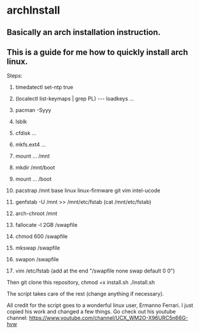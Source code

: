 # archInstall
Basically an arch installation instruction.
----------------------------------------------------
This is a guide for me how to quickly install arch linux.
----------------------------------------------------

Steps:
1. timedatectl set-ntp true

2. (localectl list-keymaps | grep PL) --- loadkeys ...

3. pacman -Syyy

4. lsblk

5. cfdisk ...

6. mkfs.ext4 ...

7. mount ... /mnt

8. mkdir /mnt/boot

9. mount ... /boot

10. pacstrap /mnt base linux linux-firmware git vim intel-ucode

11. genfstab -U /mnt >> /mnt/etc/fstab (cat /mnt/etc/fstab)

12. arch-chroot /mnt

13. fallocate -l 2GB /swapfile

14. chmod 600 /swapfile

15. mkswap /swapfile

16. swapon /swapfile

17. vim /etc/fstab (add at the end "/swapfile none swap default 0 0")

Then git clone this repository,
chmod +x install.sh
./install.sh

The script takes care of the rest (change anything if necessary).


All credit for the script goes to a wonderful linux user, Ermanno Ferrari. I just copied his work and changed a few things. Go check out his youtube channel: https://www.youtube.com/channel/UCX_WM2O-X96URC5n66G-hvw
